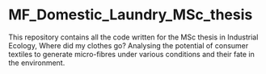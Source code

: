 # MF_Domestic_Laundry_MSc_thesis
This repository contains all the code written for the MSc thesis in Industrial Ecology,  Where did my clothes go? Analysing the potential of consumer textiles to generate micro-fibres under various conditions and their fate in the environment.
